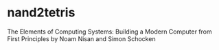# nand2tetris
The Elements of Computing Systems: Building a Modern Computer from First Principles by Noam Nisan and Simon Schocken
